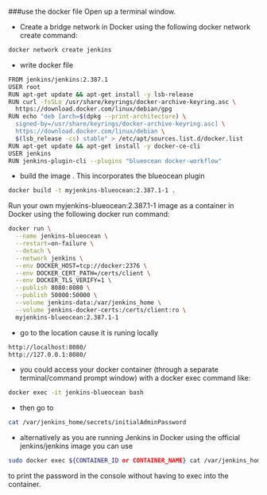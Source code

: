 <!--  -->
###use the docker file
Open up a terminal window.

- Create a bridge network in Docker using the following docker network create command:
```sh
docker network create jenkins
```

- write docker file
```sh
FROM jenkins/jenkins:2.387.1
USER root
RUN apt-get update && apt-get install -y lsb-release
RUN curl -fsSLo /usr/share/keyrings/docker-archive-keyring.asc \
  https://download.docker.com/linux/debian/gpg
RUN echo "deb [arch=$(dpkg --print-architecture) \
  signed-by=/usr/share/keyrings/docker-archive-keyring.asc] \
  https://download.docker.com/linux/debian \
  $(lsb_release -cs) stable" > /etc/apt/sources.list.d/docker.list
RUN apt-get update && apt-get install -y docker-ce-cli
USER jenkins
RUN jenkins-plugin-cli --plugins "blueocean docker-workflow"
```

- build the image . This incorporates the blueocean plugin

```sh
docker build -t myjenkins-blueocean:2.387.1-1 .
```

Run your own myjenkins-blueocean:2.387.1-1 image as a container in Docker using the following docker run command:



```sh
docker run \
  --name jenkins-blueocean \
  --restart=on-failure \
  --detach \
  --network jenkins \
  --env DOCKER_HOST=tcp://docker:2376 \
  --env DOCKER_CERT_PATH=/certs/client \
  --env DOCKER_TLS_VERIFY=1 \
  --publish 8080:8080 \
  --publish 50000:50000 \
  --volume jenkins-data:/var/jenkins_home \
  --volume jenkins-docker-certs:/certs/client:ro \
  myjenkins-blueocean:2.387.1-1 
```

- go to the location cause it is runing locally
```sh
http://localhost:8080/
http://127.0.0.1:8080/
```

- you could access your docker container (through a separate terminal/command prompt window) with a docker exec command like:

```sh
docker exec -it jenkins-blueocean bash
```
- then go to 

```sh
cat /var/jenkins_home/secrets/initialAdminPassword
```

- alternatively as you are running Jenkins in Docker using the official jenkins/jenkins image you can use 

```sh
sudo docker exec ${CONTAINER_ID or CONTAINER_NAME} cat /var/jenkins_home/secrets/initialAdminPassword
```
to print the password in the console without having to exec into the container.

